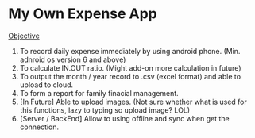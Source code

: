 # My Own Expense App #
<u>Objective</u>
1) To record daily expense immediately by using android phone. (Min. adnroid os version 6 and above)
2) To calculate IN.OUT ratio. (Might add-on more calculation in future)
3) To output the month / year record to .csv (excel format) and able to upload to cloud.
4) To form a report for family finacial management.
5) [In Future] Able to upload images. (Not sure whether what is used for this functions, lazy to typing so upload image? LOL)
6) [Server / BackEnd] Allow to using offline and sync when get the connection.
